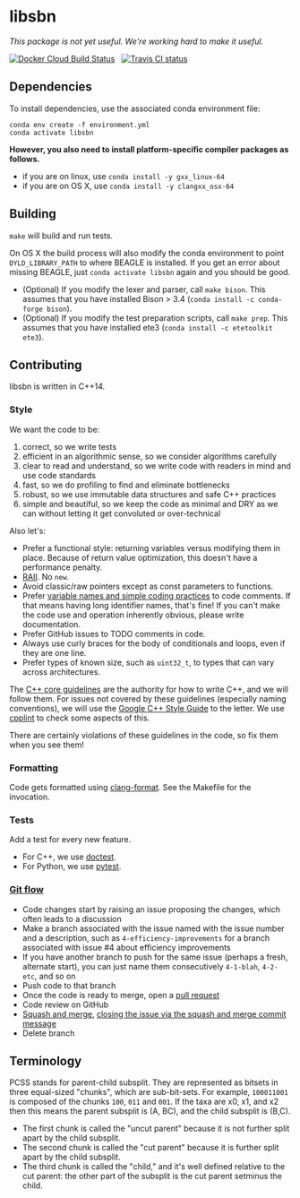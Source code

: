 # libsbn

_This package is not yet useful. We're working hard to make it useful._

[![Docker Cloud Build Status](https://img.shields.io/docker/cloud/build/matsengrp/libsbn.svg)](https://cloud.docker.com/u/matsengrp/repository/docker/matsengrp/libsbn/general) &nbsp;
[![Travis CI status](https://travis-ci.org/matsengrp/libsbn.svg?branch=master)](https://travis-ci.org/matsengrp/libsbn)

## Dependencies

To install dependencies, use the associated conda environment file:

```
conda env create -f environment.yml
conda activate libsbn
```

**However, you also need to install platform-specific compiler packages as follows.**

* if you are on linux, use `conda install -y gxx_linux-64`
* if you are on OS X, use `conda install -y clangxx_osx-64`


## Building

`make` will build and run tests.

On OS X the build process will also modify the conda environment to point `DYLD_LIBRARY_PATH` to where BEAGLE is installed.
If you get an error about missing BEAGLE, just `conda activate libsbn` again and you should be good.

* (Optional) If you modify the lexer and parser, call `make bison`. This assumes that you have installed Bison > 3.4 (`conda install -c conda-forge bison`).
* (Optional) If you modify the test preparation scripts, call `make prep`. This assumes that you have installed ete3 (`conda install -c etetoolkit ete3`).


## Contributing

libsbn is written in C++14.

### Style

We want the code to be:

1. correct, so we write tests
1. efficient in an algorithmic sense, so we consider algorithms carefully
1. clear to read and understand, so we write code with readers in mind and use code standards
1. fast, so we do profiling to find and eliminate bottlenecks
1. robust, so we use immutable data structures and safe C++ practices
1. simple and beautiful, so we keep the code as minimal and DRY as we can without letting it get convoluted or over-technical

Also let's:

* Prefer a functional style: returning variables versus modifying them in place. Because of return value optimization, this doesn't have a performance penalty.
* [RAII](https://en.cppreference.com/w/cpp/language/raii). No `new`.
* Avoid classic/raw pointers except as const parameters to functions.
* Prefer [variable names and simple coding practices](https://blog.codinghorror.com/coding-without-comments/) to code comments.
  If that means having long identifier names, that's fine!
  If you can't make the code use and operation inherently obvious, please write documentation.
* Prefer GitHub issues to TODO comments in code.
* Always use curly braces for the body of conditionals and loops, even if they are one line.
* Prefer types of known size, such as `uint32_t`, to types that can vary across architectures.

The [C++ core guidelines](https://isocpp.github.io/CppCoreGuidelines/CppCoreGuidelines) are the authority for how to write C++, and we will follow them.
For issues not covered by these guidelines (especially naming conventions), we will use the [Google C++ Style Guide](https://google.github.io/styleguide/cppguide.html) to the letter.
We use [cpplint](https://github.com/cpplint/cpplint) to check some aspects of this.

There are certainly violations of these guidelines in the code, so fix them when you see them!


### Formatting

Code gets formatted using [clang-format](https://clang.llvm.org/docs/ClangFormat.html).
See the Makefile for the invocation.


### Tests

Add a test for every new feature.

* For C++, we use [doctest](https://github.com/onqtam/doctest).
* For Python, we use [pytest](https://docs.pytest.org/en/latest/).


### [Git flow](https://guides.github.com/introduction/flow/)

* Code changes start by raising an issue proposing the changes, which often leads to a discussion
* Make a branch associated with the issue named with the issue number and a description, such as `4-efficiency-improvements` for a branch associated with issue #4 about efficiency improvements
* If you have another branch to push for the same issue (perhaps a fresh, alternate start), you can just name them consecutively `4-1-blah`, `4-2-etc`, and so on
* Push code to that branch
* Once the code is ready to merge, open a [pull request](https://help.github.com/articles/using-pull-requests/)
* Code review on GitHub
* [Squash and merge](https://help.github.com/en/articles/merging-a-pull-request), [closing the issue via the squash and merge commit message](https://help.github.com/articles/closing-issues-via-commit-messages/)
* Delete branch


## Terminology

PCSS stands for parent-child subsplit.
They are represented as bitsets in three equal-sized "chunks", which are sub-bit-sets.
For example, `100011001` is composed of the chunks `100`, `011` and `001`.
If the taxa are x0, x1, and x2 then this means the parent subsplit is (A, BC), and the child subsplit is (B,C).

* The first chunk is called the "uncut parent" because it is not further split apart by the child subsplit.
* The second chunk is called the "cut parent" because it is further split apart by the child subsplit.
* The third chunk is called the "child," and it's well defined relative to the cut parent: the other part of the subsplit is the cut parent setminus the child.
